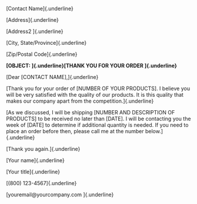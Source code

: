 [Contact Name]{.underline}

[Address]{.underline}

[Address2 ]{.underline}

[City, State/Province]{.underline}

[Zip/Postal Code]{.underline}

**[OBJECT: ]{.underline}[THANK YOU FOR YOUR ORDER ]{.underline}**

[Dear \[CONTACT NAME\],]{.underline}

[Thank you for your order of \[NUMBER OF YOUR PRODUCTS\]. I believe you
will be very satisfied with the quality of our products. It is this
quality that makes our company apart from the competition.]{.underline}

[As we discussed, I will be shipping \[NUMBER AND DESCRIPTION OF
PRODUCTS\] to be received no later than \[DATE\]. I will be contacting
you the week of \[DATE\] to determine if additional quantity is needed.
If you need to place an order before then, please call me at the number
below.]{.underline}

[Thank you again.]{.underline}

[Your name]{.underline}

[Your title]{.underline}

[(800) 123-4567]{.underline}

[youremail\@yourcompany.com ]{.underline}
